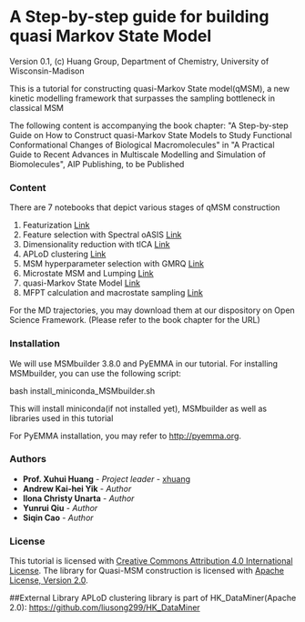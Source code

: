 # A Step-by-step guide for building quasi Markov State Model
Version 0.1, (c) Huang Group, Department of Chemistry, University of Wisconsin-Madison

This is a tutorial for constructing quasi-Markov State model(qMSM), a new kinetic modelling framework that surpasses the sampling bottleneck in classical MSM

The following content is accompanying the book chapter:
"A Step-by-step Guide on How to Construct quasi-Markov State Models to Study Functional Conformational Changes of Biological Macromolecules" in
"A Practical Guide to Recent Advances in Multiscale Modelling and Simulation of Biomolecules", AIP Publishing, to be Published


### Content

There are 7 notebooks that depict various stages of qMSM construction

1. Featurization [Link](notebook/Featurization.ipynb)
2. Feature selection with Spectral oASIS [Link](notebook/SpectraloASIS-Parallel.ipynb)
3. Dimensionality reduction with tlCA [Link](notebook/TICA.ipynb)
4. APLoD clustering [Link](notebook/APLoD.ipynb)
5. MSM hyperparameter selection with GMRQ [Link](notebook/Gmrq.ipynb)
6. Microstate MSM and Lumping [Link](notebook/micorstate_MSM&PCCA.ipynb)
7. quasi-Markov State Model [Link](notebook/qMSM.ipynb)
8. MFPT calculation and macrostate sampling [Link](notebook/Analysis.ipynb)

For the MD trajectories, you may download them at our dispository on Open Science Framework. (Please refer to the book chapter for the URL)

### Installation
We will use MSMbuilder 3.8.0 and PyEMMA in our tutorial. For installing MSMbuilder, you can use the following script:

bash install_miniconda_MSMbuilder.sh

This will install miniconda(if not installed yet), MSMbuilder as well as libraries used in this tutorial  

For PyEMMA installation, you may refer to http://pyemma.org.

### Authors
* **Prof. Xuhui Huang** - *Project leader* - [xhuang](xhuang@chem.wisc.edu)
* **Andrew Kai-hei Yik** - *Author* 
* **Ilona Christy Unarta** - *Author* 
* **Yunrui Qiu** - *Author* 
* **Siqin Cao** - *Author* 

### License

This tutorial is licensed with <a rel="license" href="http://creativecommons.org/licenses/by/4.0/">Creative Commons Attribution 4.0 International License</a>.
The library for Quasi-MSM construction is licensed with  <a rel="license" href="http://www.apache.org/licenses/LICENSE-2.0">Apache License, Version 2.0</a>.

##External Library
APLoD clustering library is part of HK_DataMiner(Apache 2.0): https://github.com/liusong299/HK_DataMiner